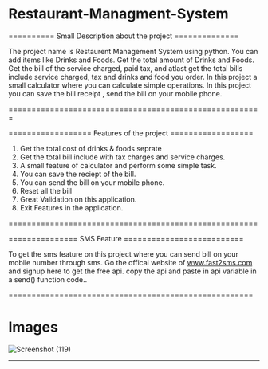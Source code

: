 # Restaurant-Managment-System



==========        Small  Description about the project      ==============

The project name is Restaurent Management System using python.
You can add items like Drinks and Foods.
Get the total amount of Drinks and Foods.
Get the bill of the service charged, paid tax, and atlast get the total bills include service charged, tax and drinks and food you order.
In this project a small calculator where you can calculate simple operations.
In this project you can save the bill receipt , send the bill on your mobile phone.

=======================================================

================== Features of the project ==================

1. Get the total cost of drinks & foods seprate
2. Get the total bill include with tax charges and service charges.
3. A small feature of calculator and perform some simple task.
4. You can save the reciept of the bill.
5. You can send the bill on your mobile phone.
6. Reset all the bill
7. Great Validation on this application.
8. Exit Features in the application.

======================================================

===============        SMS Feature   ==========================

To get the sms feature on this project where you can send bill on your mobile number through sms.
Go the offical website of           www.fast2sms.com          and signup here to get the free api.
copy the api and paste in  api variable in a  send() function code..

=====================================================

# Images


![Screenshot (119)](https://user-images.githubusercontent.com/70010666/190829138-89f9e8a0-6e33-4b05-b50f-a105fcc4e708.png)

--------------------------------------------------------------------------------------------------------------
